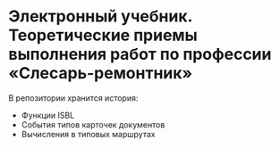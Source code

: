 # Электронный учебник. Теоретические приемы выполнения работ по профессии «Слесарь-ремонтник»

В репозитории хранится история:
* Функции ISBL
* События типов карточек документов
* Вычисления в типовых маршрутах

